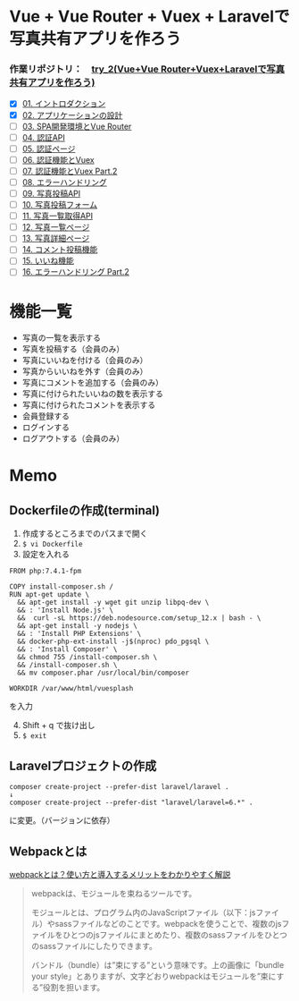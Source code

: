 # Vue + Vue Router + Vuex + Laravelで写真共有アプリを作ろう
### 作業リポジトリ：　[try_2(Vue+Vue Router+Vuex+Laravelで写真共有アプリを作ろう)](https://github.com/jin237/try_2/tree/main/vuesplash)

- [x] [01. イントロダクション](https://www.hypertextcandy.com/vue-laravel-tutorial-introduction/)
- [x] [02. アプリケーションの設計](https://www.hypertextcandy.com/vue-laravel-tutorial-application-design/)
- [ ] [03. SPA開発環境とVue Router](https://www.hypertextcandy.com/vue-laravel-tutorial-setting-up-spa-project/)
- [ ] [04. 認証API](https://www.hypertextcandy.com/vue-laravel-tutorial-authentication/)
- [ ] [05. 認証ページ](https://www.hypertextcandy.com/vue-laravel-tutorial-authentication-part-2/)
- [ ] [06. 認証機能とVuex](https://www.hypertextcandy.com/vue-laravel-tutorial-authentication-part-3/)
- [ ] [07. 認証機能とVuex Part.2](https://www.hypertextcandy.com/vue-laravel-tutorial-authentication-part-4/)
- [ ] [08. エラーハンドリング](https://www.hypertextcandy.com/vue-laravel-tutorial-error-handling/)
- [ ] [09. 写真投稿API](https://www.hypertextcandy.com/vue-laravel-tutorial-submit-photo/)
- [ ] [10. 写真投稿フォーム](https://www.hypertextcandy.com/vue-laravel-tutorial-submit-photo-part-2/)
- [ ] [11. 写真一覧取得API](https://www.hypertextcandy.com/vue-laravel-tutorial-list-photos/)
- [ ] [12. 写真一覧ページ](https://www.hypertextcandy.com/vue-laravel-tutorial-list-photos-part-2/)
- [ ] [13. 写真詳細ページ](https://www.hypertextcandy.com/vue-laravel-tutorial-photo-detail/)
- [ ] [14. コメント投稿機能](https://www.hypertextcandy.com/vue-laravel-tutorial-add-comment/)
- [ ] [15. いいね機能](https://www.hypertextcandy.com/vue-laravel-tutorial-likes/)
- [ ] [16. エラーハンドリング Part.2](https://www.hypertextcandy.com/vue-laravel-tutorial-error-handling-part-2/)

# 機能一覧
- 写真の一覧を表示する
- 写真を投稿する（会員のみ）
- 写真にいいねを付ける（会員のみ）
- 写真からいいねを外す（会員のみ）
- 写真にコメントを追加する（会員のみ）
- 写真に付けられたいいねの数を表示する
- 写真に付けられたコメントを表示する
- 会員登録する
- ログインする
- ログアウトする（会員のみ）



# Memo
## Dockerfileの作成(terminal)
1. 作成するところまでのパスまで開く
2. `$ vi Dockerfile`
3. 設定を入れる
```
FROM php:7.4.1-fpm

COPY install-composer.sh /
RUN apt-get update \
  && apt-get install -y wget git unzip libpq-dev \
  && : 'Install Node.js' \
  &&  curl -sL https://deb.nodesource.com/setup_12.x | bash - \
  && apt-get install -y nodejs \
  && : 'Install PHP Extensions' \
  && docker-php-ext-install -j$(nproc) pdo_pgsql \
  && : 'Install Composer' \
  && chmod 755 /install-composer.sh \
  && /install-composer.sh \
  && mv composer.phar /usr/local/bin/composer

WORKDIR /var/www/html/vuesplash
```
を入力

4. Shift + q で抜け出し
5. `$ exit`


## Laravelプロジェクトの作成
```
composer create-project --prefer-dist laravel/laravel .
↓
composer create-project --prefer-dist "laravel/laravel=6.*" .
```
に変更。（バージョンに依存）

## Webpackとは

[webpackとは？使い方と導入するメリットをわかりやすく解説](https://goworkship.com/magazine/how-to-webpack/)


>webpackは、モジュールを束ねるツールです。
>
>モジュールとは、プログラム内のJavaScriptファイル（以下：jsファイル）やsassファイルなどのことです。webpackを使うことで、複数のjsファイルをひとつのjsファイルにまとめたり、複数のsassファイルをひとつのsassファイルにしたりできます。
>
>バンドル（bundle）は”束にする”という意味です。上の画像に「bundle  your style」とありますが、文字どおりwebpackはモジュールを”束にする”役割を担います。




